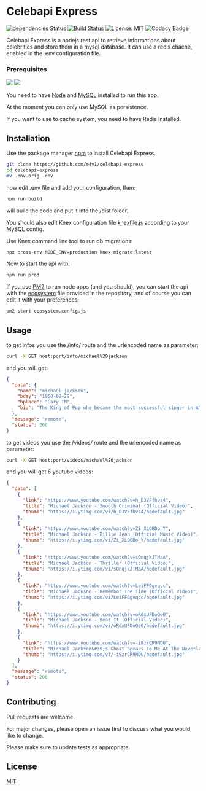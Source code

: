 # Celebapi Express

[![dependencies Status](https://david-dm.org/m4v1/celebapi-express/status.svg)](https://david-dm.org/m4v1/celebapi-express) [![Build Status](https://travis-ci.com/m4v1/celebapi-express.svg?branch=master)](https://travis-ci.com/m4v1/celebapi-express) [![License: MIT](https://img.shields.io/badge/License-MIT-blue.svg)](LICENSE) [![Codacy Badge](https://api.codacy.com/project/badge/Grade/d762343d85f04ba88d14fae35a1a9aa0)](https://www.codacy.com/manual/marco.vivi/celebapi-express?utm_source=github.com&amp;utm_medium=referral&amp;utm_content=m4v1/celebapi-express&amp;utm_campaign=Badge_Grade)

Celebapi Express is a nodejs rest api to retrieve informations about celebrities and store them in a mysql database. It can use a redis chache, enabled in the .env configuration file.

### Prerequisites

<img src="https://img.shields.io/badge/MySQL-5.7.0-blue" /> <img src="https://img.shields.io/badge/Node-12.0.0-blue" /> 

You need to have [Node](https://nodejs.org/en/download/) and [MySQL](https://dev.mysql.com/downloads/) installed to run this app.

At the moment you can only use MySQL as persistence.

If you want to use to cache system, you need to have Redis installed.

## Installation

Use the package manager [npm](https://www.npmjs.com/get-npm) to install Celebapi Express.

```bash
git clone https://github.com/m4v1/celebapi-express
cd celebapi-express
mv .env.orig .env
```

now edit .env file and add your configuration, then:

```bash
npm run build
```

will build the code and put it into the /dist folder.

You should also edit Knex configuration file [knexfile.js](https://github.com/m4v1/celebapi-express/blob/master/knexfile.js) according to your MySQL config.

Use Knex command line tool to run db migrations:

```bash
npx cross-env NODE_ENV=production knex migrate:latest
```

Now to start the api with:

```bash
npm run prod
```

If you use [PM2](https://pm2.keymetrics.io/) to run node apps (and you should), you can start the api with the [ecosystem](https://github.com/m4v1/celebapi-express/blob/master/ecosystem.config.js) file provided in the repository, and of course you can edit it with your preferences:

```bash
pm2 start ecosystem.config.js
```

## Usage

to get infos you use the /info/ route and the urlencoded name as parameter:

```bash
curl -X GET host:port/info/michael%20jackson
```

and you will get:

```json
{
  "data": {
    "name": "michael jackson",
    "bday": "1958-08-29",
    "bplace": "Gary IN",
    "bio": "The King of Pop who became the most successful singer in American history etc."
  },
  "message": "remote",
  "status": 200
}
```

to get videos you use the /videos/ route and the urlencoded name as parameter:

```bash
curl -X GET host:port/videos/michael%20jackson
```

and you will get 6 youtube videos:

```json
{
  "data": [
    {
      "link": "https://www.youtube.com/watch?v=h_D3VFfhvs4",
      "title": "Michael Jackson - Smooth Criminal (Official Video)",
      "thumb": "https://i.ytimg.com/vi/h_D3VFfhvs4/hqdefault.jpg"
    },
    {
      "link": "https://www.youtube.com/watch?v=Zi_XLOBDo_Y",
      "title": "Michael Jackson - Billie Jean (Official Music Video)",
      "thumb": "https://i.ytimg.com/vi/Zi_XLOBDo_Y/hqdefault.jpg"
    },
    {
      "link": "https://www.youtube.com/watch?v=sOnqjkJTMaA",
      "title": "Michael Jackson - Thriller (Official Video)",
      "thumb": "https://i.ytimg.com/vi/sOnqjkJTMaA/hqdefault.jpg"
    },
    {
      "link": "https://www.youtube.com/watch?v=LeiFF0gvqcc",
      "title": "Michael Jackson - Remember The Time (Official Video)",
      "thumb": "https://i.ytimg.com/vi/LeiFF0gvqcc/hqdefault.jpg"
    },
    {
      "link": "https://www.youtube.com/watch?v=oRdxUFDoQe0",
      "title": "Michael Jackson - Beat It (Official Video)",
      "thumb": "https://i.ytimg.com/vi/oRdxUFDoQe0/hqdefault.jpg"
    },
    {
      "link": "https://www.youtube.com/watch?v=-i9zrCR9NDU",
      "title": "Michael Jackson&#39;s Ghost Speaks To Me At The Neverland Ranch",
      "thumb": "https://i.ytimg.com/vi/-i9zrCR9NDU/hqdefault.jpg"
    }
  ],
  "message": "remote",
  "status": 200
}
```

## Contributing

Pull requests are welcome.

For major changes, please open an issue first to discuss what you would like to change.

Please make sure to update tests as appropriate.

## License

[MIT](https://github.com/m4v1/celebapi-express/blob/master/LICENSE)
